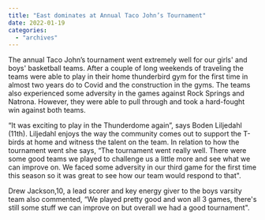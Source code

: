 ```yaml
---
title: "East dominates at Annual Taco John’s Tournament"
date: 2022-01-19
categories: 
  - "archives"
---
```


The annual Taco John’s tournament went extremely well for our girls' and boys' basketball teams. After a couple of long weekends of traveling the teams were able to play in their home thunderbird gym for the first time in almost two years do to Covid and the construction in the gyms. The teams also experienced some adversity in the games against Rock Springs and Natrona. However, they were able to pull through and took a hard-fought win against both teams.

“It was exciting to play in the Thunderdome again”, says Boden Liljedahl (11th). Liljedahl enjoys the way the community comes out to support the T-birds at home and witness the talent on the team. In relation to how the tournament went she says, “The tournament went really well. There were some good teams we played to challenge us a little more and see what we can improve on. We faced some adversity in our third game for the first time this season so it was great to see how our team would respond to that".

Drew Jackson,10, a lead scorer and key energy giver to the boys varsity team also commented, “We played pretty good and won all 3 games, there's still some stuff we can improve on but overall we had a good tournament".
